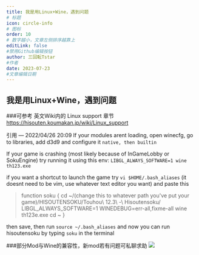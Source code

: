 ```yaml
---
title: 我是用Linux+Wine，遇到问题
# 标题
icon: circle-info
# 图标
order: 10
# 数字越小，文章左侧排序越靠上
editLink: false
#禁用Github编辑按钮
author: 三回転Tstar
#作者
date: 2023-07-23
#文章编辑日期
---
```


## 我是用Linux+Wine，遇到问题

###可参考 英文Wiki内的 Linux support 章节
https://hisouten.koumakan.jp/wiki/Linux_support


引用 — 2022/04/26 20:09
If your modules arent loading, open winecfg, go to libraries, add d3d9 and configure it `native, then builtin`

If your game is crashing (most likely because of InGameLobby or SokuEngine) try running it using this env:
`LIBGL_ALWAYS_SOFTWARE=1 wine th123.exe`

if you want a shortcut to launch the game try `vi $HOME/.bash_aliases` (it doesnt need to be vim, use whatever text editor you want) and paste this

>function soku {
        cd ~/(change this to whatever path you've put your game)/HISOUTENSOKU/Touhou\ 12.3\ -\ Hisoutensoku/
        LIBGL_ALWAYS_SOFTWARE=1 WINEDEBUG=err-all,fixme-all wine th123e.exe
        cd ~
}

then save, then run `source ~/.bash_aliases` and now you can run hisoutensoku by typing `soku` in the terminal

###部分Mod与Wine的兼容性，新mod若有问题可私聊求助
![](https://img.514.live/img/202307231901059.png)
